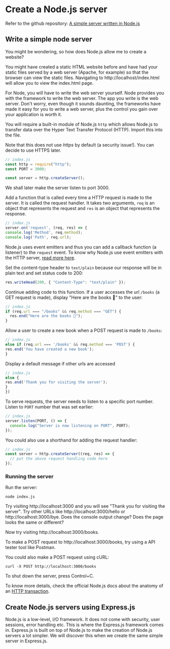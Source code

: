 # Create a Node.js server

Refer to the github repository: [A simple server written in Node.js](https://github.com/thoughtworks-jumpstart/simple-node-server/blob/master/index.js)

## Write a simple node server

You might be wondering, so how does Node.js allow me to create a website?

You might have created a static HTML website before and have had your static files served by a web server (Apache, for example) so that the browser can view the static files. Navigating to http://localhost/index.html will allow you to view the index.html page.

For Node, you will have to write the web server yourself. Node provides you with the framework to write the web server. The app you write is the web server. Don't worry, even though it sounds daunting, the frameworks have made it easy for you to write a web server, plus the control you gain over your application is worth it.

You will require a built-in module of Node.js `http` which allows Node.js to transfer data over the Hyper Text Transfer Protocol (HTTP). Import this into the file.

Note that this does not use _https_ by default (a security issue!). You can decide to use HTTPS later.

```js
// index.js
const http = require("http");
const PORT = 3000;

const server = http.createServer();
```

We shall later make the server listen to port 3000.

Add a function that is called every time a HTTP request is made to the server. It is called the request handler.
It takes two arguments, `req` is an object that represents the request and `res` is an object that represents the response.

```js
// index.js
server.on('request', (req, res) => {
console.log('Method', req.method);
console.log('Path', req.url);
```

Node.js uses event emitters and thus you can add a callback function (a listener) to the `request` event.
To know why Node.js use event emitters with the HTTP server, [read more here](https://codeburst.io/event-emitters-and-listeners-in-javascript-9cf0c639fd63).

Set the content-type header to `text/plain` because our response will be in plain text and set status code to 200:

```js
res.writeHead(200, { "Content-Type": "text/plain" });
```

Continue adding code to this function.
If a user accesses the url `/books` (a GET request is made), display "Here are the books 📖" to the user:

```js
// index.js
if (req.url === "/books" && req.method === "GET") {
  res.end("Here are the books 📖");
}
```

Allow a user to create a new book when a POST request is made to `/books`:

```js
// index.js
else if (req.url === '/books' && req.method === 'POST') {
res.end('You have created a new book');
}
```

Display a default message if other urls are accessed

```js
// index.js
else {
res.end('Thank you for visiting the server');
}
})
```

To serve requests, the server needs to listen to a specific port number. Listen to `PORT` number that was set earlier:

```js
// index.js
server.listen(PORT, () => {
  console.log("Server is now listening on PORT", PORT);
});
```

You could also use a shorthand for adding the request handler:

```js
// index.js
const server = http.createServer((req, res) => {
  // put the above request handling code here
});
```

### Running the server

Run the server:

```
node index.js
```

Try visiting http://localhost:3000 and you will see "Thank you for visiting the server".
Try other URLs like http://localhost:3000/hello or http://localhost:3000/bye. Does the console output change? Does the page looks the same or different?

Now try visiting http://localhost:3000/books.

To make a POST request to http://localhost:3000/books, try using a API tester tool like Postman.

You could also make a POST request using cURL:

```
curl -X POST http://localhost:3000/books
```

To shut down the server, press Control+C.

To know more details, check the official Node.js docs about the anatomy of an [HTTP transaction](https://nodejs.org/es/docs/guides/anatomy-of-an-http-transaction/).

## Create Node.js servers using Express.js

Node.js is a low-level, I/O framework. It does not come with security, user sessions, error handling etc. This is where the Express.js framework comes in. Express.js is built on top of Node.js to make the creation of Node.js servers a lot simpler. We will discover this when we create the same simple server in Express.js.
